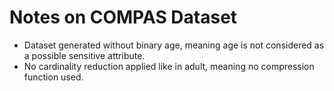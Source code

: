 # Notes on COMPAS Dataset

* Dataset generated without binary age, meaning age is not considered as a possible sensitive attribute.
* No cardinality reduction applied like in adult, meaning no compression function used.